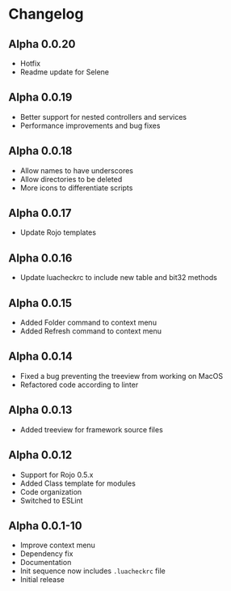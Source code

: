 # Changelog

## Alpha 0.0.20

- Hotfix
- Readme update for Selene

## Alpha 0.0.19

- Better support for nested controllers and services
- Performance improvements and bug fixes

## Alpha 0.0.18

- Allow names to have underscores
- Allow directories to be deleted
- More icons to differentiate scripts

## Alpha 0.0.17

- Update Rojo templates

## Alpha 0.0.16

- Update luacheckrc to include new table and bit32 methods

## Alpha 0.0.15

- Added Folder command to context menu
- Added Refresh command to context menu

## Alpha 0.0.14

- Fixed a bug preventing the treeview from working on MacOS
- Refactored code according to linter

## Alpha 0.0.13

- Added treeview for framework source files

## Alpha 0.0.12

- Support for Rojo 0.5.x
- Added Class template for modules
- Code organization
- Switched to ESLint

## Alpha 0.0.1-10

- Improve context menu
- Dependency fix
- Documentation
- Init sequence now includes `.luacheckrc` file
- Initial release